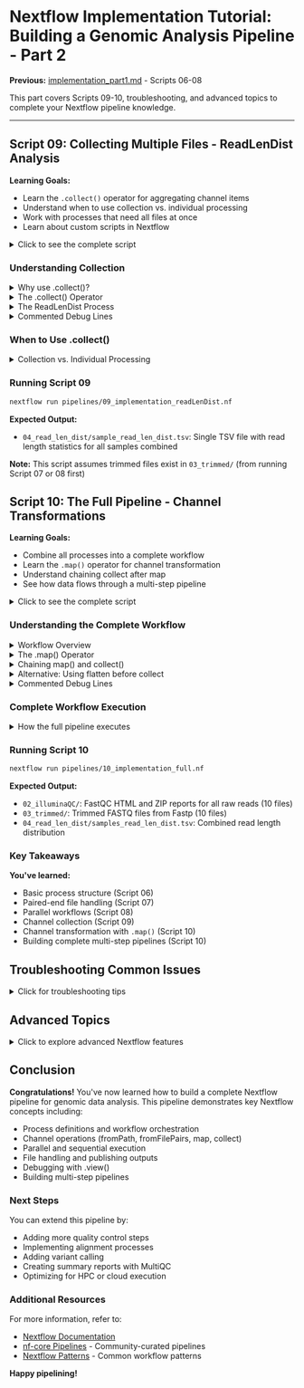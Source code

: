 # Nextflow Implementation Tutorial: Building a Genomic Analysis Pipeline - Part 2

**Previous:** [implementation_part1.md](implementation_part1.md) - Scripts 06-08

This part covers Scripts 09-10, troubleshooting, and advanced topics to complete your Nextflow pipeline knowledge.

---

## Script 09: Collecting Multiple Files - ReadLenDist Analysis

**Learning Goals:**
- Learn the `.collect()` operator for aggregating channel items
- Understand when to use collection vs. individual processing
- Work with processes that need all files at once
- Learn about custom scripts in Nextflow

<details>
<summary>Click to see the complete script</summary>

**File:** `pipelines/09_implementation_readLenDist.nf`

```nextflow
#!/usr/bin/env nextflow

params.reads = "03_trimmed/*fastq.gz"
params.output_rld = "04_read_len_dist"

process ReadLenDist {
    publishDir params.output_rld, mode: 'copy'

    input:
    path reads

    output:
    path "*.tsv"

    script:
    """
    read_length_dist.py sample_read_len_dist.tsv $reads
    """
}

workflow {
    Channel
        .fromPath(params.reads)
        .collect()
        .set { illumina_reads }
        // .flatMap { it }
        // .view()

    ReadLenDist(illumina_reads)
}
```

</details>

### Understanding Collection

<details>
<summary>Why use .collect()?</summary>

**The Problem:**
Some tools need **all files at once** rather than processing them individually.

**Example:** A script that calculates read length distribution across **all samples** to create a single combined report.

**Without `.collect()`:**
```
Channel emits:
  03_trimmed/bio_sample_01_1.trimmed.fastq.gz  → Process runs
  03_trimmed/bio_sample_01_2.trimmed.fastq.gz  → Process runs
  03_trimmed/bio_sample_02_1.trimmed.fastq.gz  → Process runs
  ... (10 separate process executions)
```
Result: Process runs 10 times, once per file

**With `.collect()`:**
```
Channel emits:
  [03_trimmed/bio_sample_01_1.trimmed.fastq.gz,
   03_trimmed/bio_sample_01_2.trimmed.fastq.gz,
   03_trimmed/bio_sample_02_1.trimmed.fastq.gz,
   ... all 10 files]
```
Result: Process runs **once** with all files

</details>

<details>
<summary>The .collect() Operator</summary>

```nextflow
Channel
    .fromPath(params.reads)
    .collect()
    .set { illumina_reads }
```

**How it works:**

1. **`fromPath(params.reads)`**: Creates a channel with individual files
   ```
   bio_sample_01_1.trimmed.fastq.gz
   bio_sample_01_2.trimmed.fastq.gz
   bio_sample_02_1.trimmed.fastq.gz
   ... (10 files total)
   ```

2. **`.collect()`**: Waits for all items, then emits them as a single list
   ```
   [bio_sample_01_1.trimmed.fastq.gz, bio_sample_01_2.trimmed.fastq.gz, 
    bio_sample_02_1.trimmed.fastq.gz, ... all 10 files]
   ```

3. **`.set { illumina_reads }`**: Assigns to variable

**Important:** `.collect()` is a **blocking operation** - it waits for all upstream processes to complete!

</details>

<details>
<summary>The ReadLenDist Process</summary>

```nextflow
process ReadLenDist {
    publishDir params.output_rld, mode: 'copy'

    input:
    path reads

    output:
    path "*.tsv"

    script:
    """
    read_length_dist.py sample_read_len_dist.tsv $reads
    """
}
```

**Key Concepts:**

- **`input: path reads`**: Receives a **list** of file paths (from `.collect()`)
- **`$reads`**: In the script, this expands to all files separated by spaces:
  ```bash
  read_length_dist.py sample_read_len_dist.tsv \
    bio_sample_01_1.trimmed.fastq.gz \
    bio_sample_01_2.trimmed.fastq.gz \
    ... (all 10 files)
  ```
- **Custom script**: `read_length_dist.py` is a Python script that:
  - Takes an output filename as first argument
  - Takes multiple FASTQ files as remaining arguments
  - Analyzes read lengths across all files
  - Outputs a single TSV file with combined statistics

</details>

<details>
<summary>Commented Debug Lines</summary>

```nextflow
// .flatMap { it }
// .view()
```

These are commented-out debugging operators:

- **`.flatMap { it }`**: Would "uncollect" the list back to individual items
- **`.view()`**: Would print channel contents

**Useful for debugging!** Uncomment to see what the channel contains:
```nextflow
Channel
    .fromPath(params.reads)
    .collect()
    .view()  // Shows: [file1, file2, file3, ... file10]
    .set { illumina_reads }
```

</details>

### When to Use .collect()

<details>
<summary>Collection vs. Individual Processing</summary>

**Use `.collect()` when:**
- Tool needs all files simultaneously
- Creating a combined report/summary
- Comparing across all samples
- Merging results

**Examples:**
- MultiQC (aggregates QC reports)
- Read length distribution across all samples
- Genome assembly (needs all reads)

**Don't use `.collect()` when:**
- Tool processes files independently
- Want parallel execution per file/sample
- Each file produces separate output

**Examples:**
- FastQC (independent per file)
- Fastp (independent per sample)
- Alignment (independent per sample)

</details>

### Running Script 09

```bash
nextflow run pipelines/09_implementation_readLenDist.nf
```

**Expected Output:**
- `04_read_len_dist/sample_read_len_dist.tsv`: Single TSV file with read length statistics for all samples combined

**Note:** This script assumes trimmed files exist in `03_trimmed/` (from running Script 07 or 08 first)

## Script 10: The Full Pipeline - Channel Transformations

**Learning Goals:**
- Combine all processes into a complete workflow
- Learn the `.map()` operator for channel transformation
- Understand chaining collect after map
- See how data flows through a multi-step pipeline

<details>
<summary>Click to see the complete script</summary>

**File:** `pipelines/10_implementation_full.nf`

```nextflow
#!/usr/bin/env nextflow

//-- Configurable params
params.reads = '01_data/*_{R1,R2}.fastq.gz'
params.output_qc = '02_illuminaQC'
params.output_trim = '03_trimmed'
params.trimmed_reads = '03_trimmed/*fastq.gz'
params.output_rld = '04_read_len_dist'

process FastQC {
    tag "${sample_id}"

    publishDir params.output_qc, mode: 'copy'

    input:
    path sample_id

    output:
    path "*.html"
    path "*.zip"

    script:
    """
    module load fastqc
    fastqc -t 2 ${sample_id}
    """
}

process Fastp {
  tag "${sample_id}"

  publishDir params.output_trim, mode: 'copy'

  input:
  tuple val(sample_id), path(read1), path(read2)

  output:
  tuple val(sample_id), 
      path("${sample_id}_R1.trimmed.fastq.gz"),
      path("${sample_id}_R2.trimmed.fastq.gz")

  script:
  """
  module load fastp

  fastp -i ${read1} \\
        -I ${read2} \\
        -o ${sample_id}_R1.trimmed.fastq.gz \\
        -O ${sample_id}_R2.trimmed.fastq.gz
  """
}

process ReadLenDist {
    publishDir params.output_rld, mode: 'copy'

    input:
    path reads

    output:
    path '*.tsv'

    script:
    """
    read_length_dist.py samples_read_len_dist.tsv $reads
    """
}

workflow {
    fastqc_ch = Channel.fromPath(params.reads)
    // fastqc_ch.view()
    trim_ch = Channel.fromFilePairs(params.reads, flat:true)
    // trim_ch.view()

    fastqc_ch | FastQC
    trimmed_output_ch = trim_ch | Fastp 

    trimmed_output_ch
        .map { sample_id, r1, r2 -> [r1, r2] }
        // .flatten()
        .collect()
        // .view()
        | ReadLenDist
}
```

</details>

### Understanding the Complete Workflow

<details>
<summary>Workflow Overview</summary>

**Data Flow:**

```
Raw Reads (01_data/)
    │
    ├───────────────────────────────────────────┐
    │                                               │
    ▼ (fromPath)                                   ▼ (fromFilePairs)
  FastQC                                          Fastp
    │                                               │
    ▼                                               ▼
  QC Reports                                  Trimmed Reads
  (02_illuminaQC/)                                │
                                                  ▼ (.map + .collect)
                                              ReadLenDist
                                                  │
                                                  ▼
                                            Length Distribution
                                            (04_read_len_dist/)
```

</details>

<details>
<summary>The .map() Operator</summary>

```nextflow
trimmed_output_ch
    .map { sample_id, r1, r2 -> [r1, r2] }
    .collect()
    | ReadLenDist
```

**What is `.map()`?**

The `.map()` operator transforms each item in a channel using a closure (function).

**Input to map** (from Fastp output):
```
[bio_sample_01, bio_sample_01_R1.trimmed.fastq.gz, bio_sample_01_R2.trimmed.fastq.gz]
[bio_sample_02, bio_sample_02_R1.trimmed.fastq.gz, bio_sample_02_R2.trimmed.fastq.gz]
[bio_sample_03, bio_sample_03_R1.trimmed.fastq.gz, bio_sample_03_R2.trimmed.fastq.gz]
... (5 tuples total)
```

**The transformation:**
```nextflow
.map { sample_id, r1, r2 -> [r1, r2] }
```
- **Input**: Tuple with 3 elements `(sample_id, r1, r2)`
- **Output**: List with 2 elements `[r1, r2]`
- **Effect**: Removes the sample_id, keeps only the file paths

**Output from map:**
```
[bio_sample_01_R1.trimmed.fastq.gz, bio_sample_01_R2.trimmed.fastq.gz]
[bio_sample_02_R1.trimmed.fastq.gz, bio_sample_02_R2.trimmed.fastq.gz]
[bio_sample_03_R1.trimmed.fastq.gz, bio_sample_03_R2.trimmed.fastq.gz]
... (5 lists)
```

**Why remove sample_id?**
Because ReadLenDist doesn't need sample names - it just needs all the files!

</details>

<details>
<summary>Chaining map() and collect()</summary>

```nextflow
trimmed_output_ch
    .map { sample_id, r1, r2 -> [r1, r2] }
    .collect()
    | ReadLenDist
```

**Step-by-step transformation:**

1. **After Fastp** (`trimmed_output_ch`):
   ```
   [bio_sample_01, bio_sample_01_R1.trimmed.fastq.gz, bio_sample_01_R2.trimmed.fastq.gz]
   [bio_sample_02, bio_sample_02_R1.trimmed.fastq.gz, bio_sample_02_R2.trimmed.fastq.gz]
   ... (5 tuples)
   ```

2. **After `.map()`**:
   ```
   [bio_sample_01_R1.trimmed.fastq.gz, bio_sample_01_R2.trimmed.fastq.gz]
   [bio_sample_02_R1.trimmed.fastq.gz, bio_sample_02_R2.trimmed.fastq.gz]
   ... (5 lists of 2 files each)
   ```

3. **After `.collect()`**:
   ```
   [[bio_sample_01_R1.trimmed.fastq.gz, bio_sample_01_R2.trimmed.fastq.gz],
    [bio_sample_02_R1.trimmed.fastq.gz, bio_sample_02_R2.trimmed.fastq.gz],
    ... (nested list with all 10 files)]
   ```

**Wait, that's a nested list!** The commented `.flatten()` could be used to flatten it:

4. **After `.flatten()` (if uncommented)**:
   ```
   [bio_sample_01_R1.trimmed.fastq.gz,
    bio_sample_01_R2.trimmed.fastq.gz,
    bio_sample_02_R1.trimmed.fastq.gz,
    ... (flat list with all 10 files)]
   ```

But Nextflow is smart - when you pass a nested list to a process expecting `path reads`, it automatically flattens it!

</details>

<details>
<summary>Alternative: Using flatten before collect</summary>

You could also write it as:

```nextflow
trimmed_output_ch
    .map { sample_id, r1, r2 -> [r1, r2] }
    .flatten()
    .collect()
    | ReadLenDist
```

This explicitly flattens before collecting:

1. After `.map()`: `[[r1, r2], [r1, r2], ...]` (5 lists)
2. After `.flatten()`: `[r1, r2, r1, r2, ...]` (10 individual files)
3. After `.collect()`: `[r1, r2, r1, r2, ...]` (all 10 files in one list)

Both approaches work!

</details>

<details>
<summary>Commented Debug Lines</summary>

```nextflow
// fastqc_ch.view()
// trim_ch.view()
// .flatten()
// .view()
```

These are debugging aids. Uncomment them to see channel contents at each step:

```nextflow
trimmed_output_ch
    .map { sample_id, r1, r2 -> [r1, r2] }
    .view()  // See output after map
    .collect()
    .view()  // See output after collect
    | ReadLenDist
```

**Pro tip:** Use `.view()` liberally when developing to understand data flow!

</details>

### Complete Workflow Execution

<details>
<summary>How the full pipeline executes</summary>

**Execution Timeline:**

```
Phase 1: Parallel QC and Trimming
  ├─ FastQC(bio_sample_01_R1) ───────────────────────────────────┐
  ├─ FastQC(bio_sample_01_R2) ───────────────────────────────────┤
  ├─ FastQC(bio_sample_02_R1) ───────────────────────────────────┤
  ├─ ... (10 FastQC jobs total)                     ┼─ FastQC complete
  │                                                  ┘
  ├─ Fastp(bio_sample_01) ─────────────────────────────────────────┐
  ├─ Fastp(bio_sample_02) ─────────────────────────────────────────┤
  └─ ... (5 Fastp jobs total)                        ┴─ Fastp complete
                                                            │
                                                            ▼
Phase 2: Collect and Analyze                      .map() + .collect()
                                                            │
                                                            ▼
  └─ ReadLenDist(all 10 trimmed files) ────────────────────────── Analysis complete
```

**Key Points:**
1. FastQC and Fastp run in parallel (independent)
2. ReadLenDist waits for all Fastp processes to complete (`.collect()` blocks)
3. ReadLenDist runs once with all 10 trimmed files

</details>

### Running Script 10

```bash
nextflow run pipelines/10_implementation_full.nf
```

**Expected Output:**
- `02_illuminaQC/`: FastQC HTML and ZIP reports for all raw reads (10 files)
- `03_trimmed/`: Trimmed FASTQ files from Fastp (10 files)
- `04_read_len_dist/samples_read_len_dist.tsv`: Combined read length distribution

### Key Takeaways

**You've learned:**
- Basic process structure (Script 06)
- Paired-end file handling (Script 07)
- Parallel workflows (Script 08)
- Channel collection (Script 09)
- Channel transformation with `.map()` (Script 10)
- Building complete multi-step pipelines (Script 10)

## Troubleshooting Common Issues

<details>
<summary>Click for troubleshooting tips</summary>

### Input Files Not Found

If your pipeline can't find input files, check:
- File paths are correct
- Glob patterns match your file naming scheme
- You have read permissions for the files

### Process Fails to Execute

If a process fails:
- Check the work directory for error logs (`work/xx/xxxxxx/.command.err`)
- Ensure required modules are available on your system
- Verify input/output specifications match what processes expect

### Channel Type Mismatches

A common error is mismatched channel types:
- Use `.view()` to debug channel contents
- Ensure process inputs match the structure of incoming channels
- For paired reads, use `fromFilePairs` with the correct glob pattern

### Memory or Resource Issues

If processes fail due to resource constraints:
- Split large tasks into smaller chunks
- Add resource directives to processes (see Advanced Topics)

</details>

## Advanced Topics

<details>
<summary>Click to explore advanced Nextflow features</summary>

### Configuration Files

Separate pipeline logic from execution parameters using a `nextflow.config` file:

```nextflow
// nextflow.config
params {
    read_pairs = "01_Data/AT_Illumina_paired_{1,2}.fastq"
    output_qc = "03_IlluminaQC"
    // other parameters...
}

process {
    executor = 'slurm'
    cpus = 4
    memory = '8 GB'
}
```

### Process Directives

Fine-tune process behavior with directives:

```nextflow
process ResourceIntensiveTask {
    cpus 8
    memory '16 GB'
    time '2h'
    
    // process definition...
}
```

### Conditional Execution

Use `when` directive to conditionally execute processes:

```nextflow
process OptionalStep {
    when:
    params.run_optional
    
    script:
    """
    # This only runs if --run_optional is true
    """
}
```

### Error Handling

Add error strategies to handle failures:

```nextflow
process RobustProcess {
    errorStrategy 'retry'
    maxRetries 3
    
    script:
    """
    # Will retry up to 3 times if it fails
    """
}
```

</details>

## Conclusion

**Congratulations!** You've now learned how to build a complete Nextflow pipeline for genomic data analysis. This pipeline demonstrates key Nextflow concepts including:

- Process definitions and workflow orchestration
- Channel operations (fromPath, fromFilePairs, map, collect)
- Parallel and sequential execution
- File handling and publishing outputs
- Debugging with .view()
- Building multi-step pipelines

### Next Steps

You can extend this pipeline by:
- Adding more quality control steps
- Implementing alignment processes
- Adding variant calling
- Creating summary reports with MultiQC
- Optimizing for HPC or cloud execution

### Additional Resources

For more information, refer to:
- [Nextflow Documentation](https://www.nextflow.io/docs/latest/index.html)
- [nf-core Pipelines](https://nf-co.re/) - Community-curated pipelines
- [Nextflow Patterns](https://nextflow-io.github.io/patterns/) - Common workflow patterns

**Happy pipelining!**
